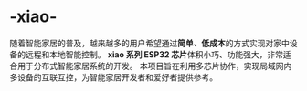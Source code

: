 # -xiao-
随着智能家居的普及，越来越多的用户希望通过**简单、低成本**的方式实现对家中设备的远程和本地智能控制。   **xiao 系列 ESP32 芯片**体积小巧、功能强大，非常适合用于分布式智能家居系统的开发。   本项目旨在利用多芯片协作，实现局域网内多设备的互联互控，为智能家居开发者和爱好者提供参考。
